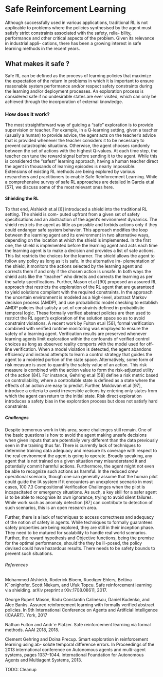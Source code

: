 # Safe Reinforcement Learning

Although successfully used in various applications, traditional RL is not applicable to problems where
the policies synthesised by the agent must satisfy strict constraints associated with the safety, relia-
bility, performance and other critical aspects of the problem. Given its relevance in industrial appli-
cations, there has been a growing interest in safe learning methods in the recent years.

## What makes it safe ?

Safe RL can be defined as the process of learning policies that maximize the expectation of the return
in problems in which it is important to ensure reasonable system performance and/or respect safety
constraints during the learning and/or deployment processes. An exploration process is considered
safe if no undesirable states are ever visited, which can only be achieved through the incorporation of
external knowledge.

### How does it work?

The most straightforward way of guiding a “safe” exploration is to provide supervision or teacher.
For example, in a Q-learning setting, given a teacher (usually a human) to provide advice, the agent
acts on the teacher’s advice that is provided whenever the teacher considers it to be necessary to
prevent catastrophic situations. Otherwise, the agent chooses randomly between the set of actions
with the highest Q-values. At each time step, the teacher can tune the reward signal before sending it
to the agent. While this is considered the “safest” learning approach, having a human teacher direct
the agent in thousands of learning episodes is nearly impossible. Extensions of existing RL methods
are being explored by various researchers and practitioners to enable Safe Reinforcement Learning.
While a comprehensive survey of safe RL approaches are detailed in Garcia et.al [57], we discuss
some of the most relevant ones here.

#### Shielding the RL

To that end, Alshiekh et.al [6] introduced a shield into the traditional RL setting. The shield is com-
puted upfront from a given set of safety specifications and an abstraction of the agent’s environment
dynamics. The shield restricts the agent as little as possible and forbids actions only if they could
endanger safe system behavior. This approach modifies the loop between the learning agent and its
environment in two alternative ways, depending on the location at which the shield is implemented.
In the first one, the shield is implemented before the learning agent and acts each time the learning
agent is to make a decision and provides a list of safe actions. This list restricts the choices for the
learner. The shield allows the agent to follow any policy as long as it is safe. In the alternative im-
plementation of the shield, it monitors the actions selected by the learning agent and corrects them if
and only if the chosen action is unsafe. In both ways the shield acts like the “teacher” who directs
and corrects the learning as per the safety specifications.
Further, Mason et.al [90] proposed an assured RL approach that restricts the exploration of the RL
agent that are guaranteed to yield solutions compliant with the required constraints. In the approach
the uncertain environment is modeled as a high-level, abstract Markov decision process (AMDP), and
use probabilistic model checking to establish AMDP policies that satisfy a set of constraints defined
in probabilistic temporal logic. These formally verified abstract policies are then used to restrict the
RL agent’s exploration of the solution space so as to avoid constraint violations.
A recent work by Fulton et.al [56], formal verification combined with verified runtime monitoring
was employed to ensure the safety of a learning agent. Verification results are preserved whenever
learning agents limit exploration within the confounds of verified control choices as long as observed
reality comports with the model used for off-line verification. When a model violation is detected,
the agent abandons efficiency and instead attempts to learn a control strategy that guides the agent to
a modeled portion of the state space.
Alternatively, some form of risk measure is used to quantify the safety value of an action. This risk
measure is combined with the action value to form the risk-adjusted utility of the action [84]. For
instance, Gehring et.al [58] define a risk metric based on controllability, where a controllable state
is defined as a state where the effects of an action are easy to predict. Further, Moldovan et.al [97],
introduce a criteria to avoid irreversible actions by entering only states from which the agent can
return to the initial state. Risk direct exploration introduces a safety bias in the exploration process
but does not satisfy hard constraints.

##### Challenges

Despite tremorous work in this area, some challenges still remain. One of the basic questions is how to
avoid the agent making unsafe decisions when given inputs that are potentially very different than the
data previously seen in the training thus far. There is currently lack of techniques to determine training
data adequacy and measure its coverage with respect to the real environment the agent is going to
operate. Broadly speaking, any agent that is not trained on a given situation may misunderstand it
and potentially commit harmful actions. Furthermore, the agent might not even be able to recognize
such actions as harmful. In the reduced crew operational scenario, though one can generally assume
that the human pilot could guide the IA system if it encounters an unexplored scenario in most cases,
100
7.3 Compositional Verification Challenges
when the pilot is incapacitated or emergency situations. As such, a key skill for a safer agent is to
be able to recognise its own ignorance, trying to avoid silent failures. While work such as anomaly
detection [87] can contribute to detection of such scenarios, this is an open research area.

Further, there is a lack of techniques to access correctness and adequacy of the notion of safety in
agents. While techniques to formally guarantees safety properties are being explored, they are still in
their inception phase. They need to be matured for scalability to handle real world scenarios. Further,
the reward hypothesis and Objective functions, being the premise for the optimal performance, should
the they be ill-posed, the policy devised could have hazardous results. There needs to be safety bounds
to prevent such situations.

###### References

Mohammed Alshiekh, Roderick Bloem, Ruediger Ehlers, Bettina K¨onighofer, Scott Niekum,
and Ufuk Topcu. Safe reinforcement learning via shielding. arXiv preprint arXiv:1708.08611,
2017.

George Rupert Mason, Radu Constantin Calinescu, Daniel Kudenko, and Alec Banks. Assured
reinforcement learning with formally verified abstract policies. In 9th International Conference
on Agents and Artificial Intelligence (ICAART). York, 2017

Nathan Fulton and Andr´e Platzer. Safe reinforcement learning via formal methods. AAAI 2018,
2018.

Clement Gehring and Doina Precup. Smart exploration in reinforcement learning using ab-
solute temporal difference errors. In Proceedings of the 2013 international conference on
Autonomous agents and multi-agent systems, pages 1037–1044. International Foundation for
Autonomous Agents and Multiagent Systems, 2013.

TODO: Cleanup
